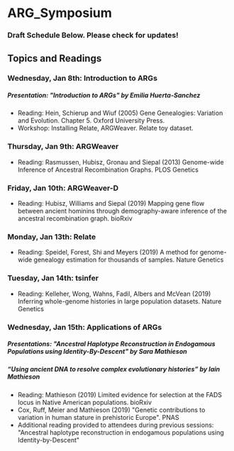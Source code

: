 # ARG_Symposium
### Draft Schedule Below. Please check for updates!

## Topics and Readings
### Wednesday, Jan 8th: Introduction to ARGs
##### Presentation: "Introduction to ARGs" by Emilia Huerta-Sanchez
* Reading: Hein, Schierup and Wiuf (2005) Gene Genealogies: Variation and Evolution. Chapter 5. Oxford University Press.
* Workshop: Installing Relate, ARGWeaver. Relate toy dataset.

### Thursday, Jan 9th: ARGWeaver 
* Reading: Rasmussen, Hubisz, Gronau and Siepal (2013) Genome-wide Inference of Ancestral Recombination Graphs. PLOS Genetics

### Friday, Jan 10th: ARGWeaver-D
* Reading: Hubisz, Williams and Siepal (2019) Mapping gene flow between ancient hominins through demography-aware inference of the ancestral recombination graph. bioRxiv

### Monday, Jan 13th: Relate
* Reading: Speidel, Forest, Shi and Meyers (2019) A method for genome-wide genealogy estimation for thousands of samples. Nature Genetics

### Tuesday, Jan 14th: tsinfer
* Reading: Kelleher, Wong, Wahns, Fadil, Albers and McVean (2019) Inferring whole-genome histories in large population datasets. Nature Genetics

### Wednesday, Jan 15th: Applications of ARGs
##### Presentations: "Ancestral Haplotype Reconstruction in Endogamous Populations using Identity-By-Descent" by Sara Mathieson
##### “Using ancient DNA to resolve complex evolutionary histories” by Iain Mathieson
* Reading: Mathieson (2019) Limited evidence for selection at the FADS locus in Native American populations. bioRxiv
* Cox, Ruff, Meier and Mathieson (2019) "Genetic contributions to variation in human stature in prehistoric Europe". PNAS
* Additional reading provided to attendees during previous sessions: "Ancestral haplotype reconstruction in endogamous populations using Identity-by-Descent"
